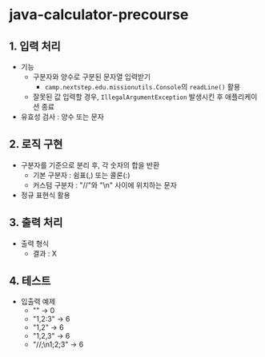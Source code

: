 # java-calculator-precourse

## 1. 입력 처리
- 기능
  - 구분자와 양수로 구분된 문자열 입력받기
    - `camp.nextstep.edu.missionutils.Console`의 `readLine()` 활용
  - 잘못된 값 입력할 경우, `IllegalArgumentException` 발생시킨 후 애플리케이션 종료
- 유효성 검사 : 양수 또는 문자


## 2. 로직 구현
- 구분자를 기준으로 분리 후, 각 숫자의 합을 반환 
    - 기본 구분자 : 쉼표(,) 또는 콜론(:)
    - 커스텀 구분자 : "//"와 "\n" 사이에 위치하는 문자
- 정규 표현식 활용
  
## 3. 출력 처리
- 출력 형식 
  - 결과 : X

  
## 4. 테스트
- 입출력 예제
    - "" -> 0    
    - "1,2:3" -> 6
    - "1,2" -> 6
    - "1,2,3" -> 6
    - "//;\n1;2;3" -> 6